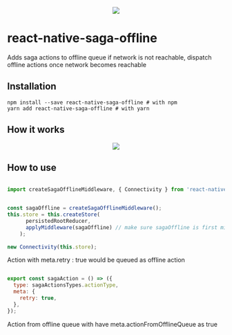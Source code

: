 
<p align="center"><a href="https://travis-ci.org/hardeepamritsar/react-native-saga-offline"><img src="https://travis-ci.org/hardeepamritsar/react-native-saga-offline.svg?branch=master"/></a></p>

# react-native-saga-offline
Adds saga actions to offline queue if network is not reachable, dispatch offline actions once network becomes reachable 


## Installation

```
npm install --save react-native-saga-offline # with npm
yarn add react-native-saga-offline # with yarn
```

## How it works

<p align="center"><a href="https://i.imgur.com/F3jY0zM.png"><img src="https://i.imgur.com/F3jY0zM.png"/></a></p>


## How to use
```javascript

import createSagaOfflineMiddleware, { Connectivity } from 'react-native-saga-offline';


const sagaOffline = createSagaOfflineMiddleware();
this.store = this.createStore(
      persistedRootReducer,
      applyMiddleware(sagaOffline) // make sure sagaOffline is first middleware to be added
    );
    
new Connectivity(this.store);


```

Action with meta.retry : true would be queued as offline action
```javascript

export const sagaAction = () => ({
  type: sagaActionsTypes.actionType,
  meta: {
    retry: true,
  },
});
```

Action from offline queue with have meta.actionFromOfflineQueue as true
